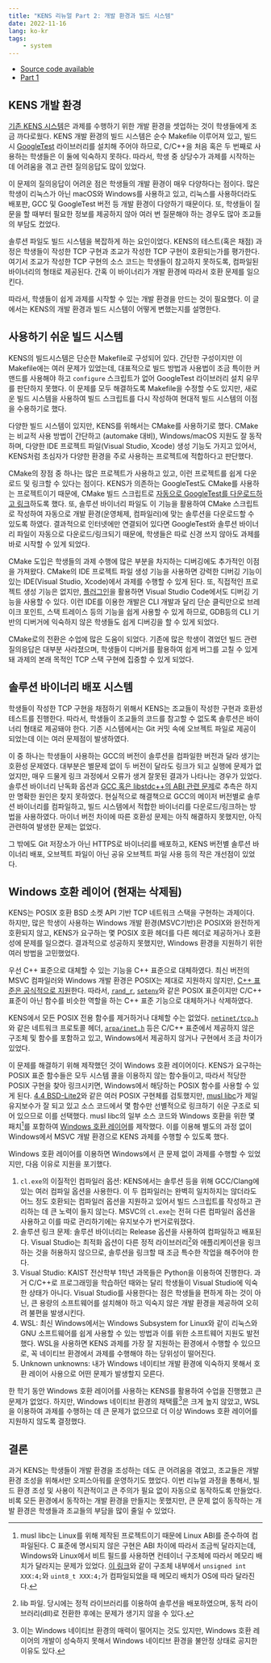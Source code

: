 ```yaml
---
title: "KENS 리뉴얼 Part 2: 개발 환경과 빌드 시스템"
date: 2022-11-16
lang: ko-kr
tags:
    - system
---
```


* [Source code available](https://github.com/ANLAB-KAIST/KENSv3)
* [Part 1](https://www.pusnow.com/note/kens-renewal-part1/)

## KENS 개발 환경

[기존 KENS 시스템](https://github.com/ANLAB-KAIST/KENSv3/tree/v3.0)은 과제를 수행하기 위한 개발 환경을 셋업하는 것이 학생들에게 조금 까다로웠다.
KENS 개발 환경의 빌드 시스템은 순수 Makefile 이루어져 있고, 빌드 시 [GoogleTest](https://google.github.io/googletest/) 라이브러리를 설치해 주어야 하므로, C/C++을 처음 혹은 두 번째로 사용하는 학생들은 이 둘에 익숙하지 못하다.
따라서, 학생 중 상당수가 과제를 시작하는 데 어려움을 겪고 관련 질의응답도 많이 있었다.

이 문제의 질의응답이 어려운 점은 학생들의 개발 환경이 매우 다양하다는 점이다.
많은 학생이 리눅스가 아닌 macOS와 Windows를 사용하고 있고, 리눅스를 사용하더라도 배포판, GCC 및 GoogleTest 버전 등 개발 환경이 다양하기 때문이다.
또, 학생들이 질문을 할 때부터 필요한 정보를 제공하지 않아 여러 번 질문해야 하는 경우도 많아 조교들의 부담도 컸었다.

솔루션 파일도 빌드 시스템을 복잡하게 하는 요인이었다. KENS의 테스트(혹은 채점) 과정은 학생들이 작성한 TCP 구현과 조교가 작성한 TCP 구현이 호환되는가를 평가한다.
여기서 조교가 작성한 TCP 구현의 소스 코드는 학생들이 참고하지 못하도록, 컴파일된 바이너리의 형태로 제공된다. 간혹 이 바이너리가 개발 환경에 따라서 호환 문제를 일으킨다.

따라서, 학생들이 쉽게 과제를 시작할 수 있는 개발 환경을 만드는 것이 필요했다.
이 글에서는 KENS의 개발 환경과 빌드 시스템이 어떻게 변했는지를 설명한다.

## 사용하기 쉬운 빌드 시스템

KENS의 빌드시스템은 단순한 Makefile로 구성되어 있다.
간단한 구성이지만 이 Makefile에는 여러 문제가 있었는데, 대표적으로 빌드 방법과 사용법이 조금 특이한 커맨드를 사용해야 하고 `configure` 스크립트가 없어 GoogleTest 라이브러리 설치 유무를 판단하지 못했다.
이 문제를 모두 해결하도록 Makefile을 수정할 수도 있지만, 새로운 빌드 시스템을 사용하여 빌드 스크립트를 다시 작성하여 현대적 빌드 시스템의 이점을 수용하기로 했다.

다양한 빌드 시스템이 있지만, KENS를 위해서는 CMake를 사용하기로 했다.
CMake는 비교적 사용 방법이 간단하고 (automake 대비), Windows/macOS 지원도 잘 동작하며, 다양한 IDE 프로젝트 파일(Visual Studio, Xcode) 생성 기능도 가지고 있어서, KENS처럼 초심자가 다양한 환경을 주로 사용하는 프로젝트에 적합하다고 판단했다.

CMake의 장점 중 하나는 많은 프로젝트가 사용하고 있고, 이런 프로젝트를 쉽게 다운로드 및 링크할 수 있다는 점이다.
KENS가 의존하는 GoogleTest도 CMake를 사용하는 프로젝트이기 때문에, CMake 빌드 스크립트로 [자동으로 GoogleTest를 다운로드하고 링크](https://github.com/ANLAB-KAIST/KENSv3/blob/af43e908b2977e06db5466367c9ef91bb8656525/CMakeLists.txt#L133-L144)하도록 했다.
또, 솔루션 바이너리 파일도 이 기능을 활용하여 CMake 스크립트로 작성하여 자동으로 개발 환경(운영체제, 컴파일러)에 맞는 솔루션을 다운로드할 수 있도록 하였다.
결과적으로 인터넷에만 연결되어 있다면 GoogleTest와 솔루션 바이너리 파일이 자동으로 다운로드/링크되기 때문에, 학생들은 따로 신경 쓰지 않아도 과제를 바로 시작할 수 있게 되었다.

CMake 도입은 학생들의 과제 수행에 많은 부분을 차지하는 디버깅에도 추가적인 이점을 가져왔다.
CMake의 IDE 프로젝트 파일 생성 기능을 사용하면 강력한 디버깅 기능이 있는 IDE(Visual Studio, Xcode)에서 과제를 수행할 수 있게 된다.
또, 직접적인 프로젝트 생성 기능은 없지만, [플러그인](https://marketplace.visualstudio.com/items?itemName=ms-vscode.cmake-tools)을 활용하면 Visual Studio Code에서도 디버깅 기능을 사용할 수 있다.
이런 IDE를 이용한 개발은 CLI 개발과 달리 단순 클릭만으로 브레이크 포인트, 스택 트레이스 등의 기능을 쉽게 사용할 수 있게 하므로, GDB등의 CLI 기반의 디버거에 익숙하지 않은 학생들도 쉽게 디버깅을 할 수 있게 되었다.

CMake로의 전환은 수업에 많은 도움이 되었다.
기존에 많은 학생이 겪었던 빌드 관련 질의응답은 대부분 사라졌으며, 학생들이 디버거를 활용하여 쉽게 버그를 고칠 수 있게 돼 과제의 본래 목적인 TCP 스택 구현에 집중할 수 있게 되었다.

## 솔루션 바이너리 배포 시스템

학생들이 작성한 TCP 구현을 채점하기 위해서 KENS는 조교들이 작성한 구현과 호환성 테스트를 진행한다.
따라서, 학생들이 조교들의 코드를 참고할 수 없도록 솔루션은 바이너리 형태로 제공돼야 한다.
기존 시스템에서는 Git 커밋 속에 오브젝트 파일로 제공이 되었는데 이는 여러 문제점이 발생하였다.

이 중 하나는 학생들이 사용하는 GCC의 버전이 솔루션을 컴파일한 버전과 달라 생기는 호환성 문제였다.
대부분은 별문제 없이 두 버전이 달라도 링크가 되고 실행에 문제가 없었지만, 매우 드물게 링크 과정에서 오류가 생겨 잘못된 결과가 나타나는 경우가 있었다.
솔루션 바이너리 난독화 옵션과 [GCC 혹은 libstdc++의 ABI 관련 문제](https://gcc.gnu.org/onlinedocs/libstdc++/manual/abi.html)로 추측은 하지만 명확한 원인은 찾지 못하였다.
현실적으로 해결책으로 GCC의 메이저 버전별로 솔루션 바이너리를 컴파일하고, 빌드 시스템에서 적합한 바이너리를 다운로드/링크하는 방법을 사용하였다.
마이너 버전 차이에 따른 호환성 문제는 아직 해결하지 못했지만, 아직 관련하여 발생한 문제는 없었다.

그 밖에도 Git 저장소가 아닌 HTTPS로 바이너리를 배포하고, KENS 버전별 솔루션 바이너리 배포, 오브젝트 파일이 아닌 공유 오브젝트 파일 사용 등의 작은 개선점이 있었다.

## Windows 호환 레이어 (현재는 삭제됨)

KENS는 POSIX 호환 BSD 소켓 API 기반 TCP 네트워크 스택을 구현하는 과제이다.
하지만, 많은 학생이 사용하는 Windows 개발 환경(MSVC기반)은 POSIX와 완전하게 호환되지 않고,
KENS가 요구하는 몇 POSIX 호환 헤더를 다른 헤더로 제공하거나 호환성에 문제를 일으켰다.
결과적으로 성공하지 못했지만, Windows 환경을 지원하기 위한 여러 방법을 고민했었다.

우선 C++ 표준으로 대체할 수 있는 기능을 C++ 표준으로 대체하였다.
최신 버전의 MSVC 컴파일러와 Windows 개발 환경은 POSIX는 제대로 지원하지 않지만, [C++ 표준은 공식적으로 지원](https://learn.microsoft.com/en-us/cpp/overview/visual-cpp-language-conformance?view=msvc-170)한다.
따라서, [`rand_r`](https://man7.org/linux/man-pages/man3/srand.3.html), [`setenv`](https://man7.org/linux/man-pages/man3/setenv.3.html)와 같은 POSIX 표준이지만 C/C++ 표준이 아닌 함수를 비슷한 역할을 하는 C++ 표준 기능으로 대체하거나 삭제하였다.

KENS에서 모든 POSIX 전용 함수를 제거하거나 대체할 수는 없었다.
[`netinet/tcp.h`](https://pubs.opengroup.org/onlinepubs/009695399/basedefs/netinet/tcp.h.html)와 같은 네트워크 프로토콜 헤더, [`arpa/inet.h`](https://pubs.opengroup.org/onlinepubs/7908799/xns/arpainet.h.html) 등은 C/C++ 표준에서 제공하지 않은 구조체 및 함수를 포함하고 있고, Windows에서 제공하지 않거나 구현에서 조금 차이가 있었다.

이 문제를 해결하기 위해 제작했던 것이 Windows 호환 레이어이다.
KENS가 요구하는 POSIX 표준 함수들은 모두 시스템 콜을 이용하지 않는 함수들이고, 따라서 적당한 POSIX 구현을 찾아 링크시키면, Windows에서 해당하는 POSIX 함수를 사용할 수 있게 된다.
[4.4 BSD-Lite2](https://github.com/sergev/4.4BSD-Lite2)와 같은 여러 POSIX 구현체를 검토했지만, [musl libc](https://musl.libc.org)가 제일 유지보수가 잘 되고 있고 소스 코드에서 몇 함수만 선별적으로 링크하기 쉬운 구조로 되어 있으므로 이를 선택했다.
musl libc의 일부 소스 코드와 Windows 호환을 위한 몇 패치[^1]를 포함하여 [Windows 호환 레이어](https://github.com/ANLAB-KAIST/KENSv3/tree/v3.2.7/musl)를 제작했다. 이를 이용해 별도의 과정 없이 Windows에서 MSVC 개발 환경으로 KENS 과제를 수행할 수 있도록 했다.

Windows 호환 레이어를 이용하면 Windows에서 큰 문제 없이 과제를 수행할 수 있었지만, 다음 이유로 지원을 포기했다.

1. `cl.exe`의 이질적인 컴파일러 옵션: KENS에서는 솔루션 등을 위해 GCC/Clang에 있는 여러 컴파일 옵션을 사용한다. 이 두 컴파일러는 완벽히 일치하지는 않더라도 어느 정도 호환되는 컴파일러 옵션을 지원하고 있어서 빌드 스크립트를 작성하고 관리하는 데 큰 노력이 들지 않는다. MSVC의 `cl.exe`는 전혀 다른 컴파일러 옵션을 사용하고 이를 따로 관리하기에는 유지보수가 번거로워졌다.
2. 솔루션 링크 문제: 솔루션 바이너리는 Release 옵션을 사용하여 컴파일하고 배포된다. Visual Studio는 최적화 옵션이 다른 정적 라이브러리[^2]와 애플리케이션을 링크하는 것을 허용하지 않으므로, 솔루션을 링크할 때 조금 특수한 작업을 해주어야 한다.
3. Visual Studio: KAIST 전산학부 1학년 과목들은 Python을 이용하여 진행한다. 과거 C/C++로 프로그래밍을 학습하던 때와는 달리 학생들이 Visual Studio에 익숙한 상태가 아니다. Visual Studio를 사용한다는 점은 학생들을 편하게 하는 것이 아닌, 큰 용량의 소프트웨어를 설치해야 하고 익숙지 않은 개발 환경을 제공하여 오히려 불편을 발생시킨다.
4. WSL: 최신 Windows에서는 Windows Subsystem for Linux와 같이 리눅스와 GNU 소프트웨어를 쉽게 사용할 수 있는 방법과 이를 위한 소프트웨어 지원도 발전했다. WSL을 사용하면 KENS 과제를 가장 잘 지원하는 환경에서 수행할 수 있으므로, 꼭 네이티브 환경에서 과제를 수행해야 하는 당위성이 떨어진다.
5. Unknown unknowns: 내가 Windows 네이티브 개발 환경에 익숙하지 못해서 호환 레이어 사용으로 어떤 문제가 발생할지 모른다.

한 학기 동안 Windows 호환 레이어를 사용하는 KENS를 활용하여 수업을 진행했고 큰 문제가 없었다. 하지만, Windows 네이티브 환경의 채택률[^3]은 크게 높지 않았고, WSL을 이용하여 과제를 수행하는 데 큰 문제가 없으므로 더 이상 Windows 호환 레이어를 지원하지 않도록 결정했다.

## 결론

과거 KENS는 학생들이 개발 환경을 조성하는 데도 큰 어려움을 겪었고, 조교들은 개발 환경 조성을 위해서만 오피스아워를 운영하기도 했었다.
이번 리뉴얼 과정을 통해서, 빌드 환경 조성 및 사용이 직관적이고 큰 주의가 필요 없이 자동으로 동작하도록 만들었다.
비록 모든 환경에서 동작하는 개발 환경을 만들지는 못했지만, 큰 문제 없이 동작하는 개발 환경은 학생들과 조교들의 부담을 많이 줄일 수 있었다.

[^1]: musl libc는 Linux를 위해 제작된 프로젝트이기 때문에 Linux ABI를 준수하여 컴파일된다. C 표준에 명시되지 않은 구현은 ABI 차이에 따라서 조금씩 달라지는데, Windows와 Linux에서 비트 필드를 사용하면 컨테이너 구조체에 따라서 메모리 배치가 달라지는 문제가 있었다. [이 링크](https://github.com/ANLAB-KAIST/KENSv3/commit/31f4b9b3a50bce20eb06ec435956882e0e1933d8#diff-aede8ea360c2a31486c4b4a413a99cd0633282d27eecc9fb4be1285087204210)와 같이 구조체 내부에서 `unsigned int XXX:4;`와 `uint8_t XXX:4;`가 컴파일되었을 때 메모리 배치가 OS에 따라 달라진다.
[^2]: lib 파일. 당시에는 정적 라이브러리를 이용하여 솔루션을 배포하였으며, 동적 라이브러리(dll)로 전환한 후에는 문제가 생기지 않을 수 있다.
[^3]: 이는 Windows 네이티브 환경의 매력이 떨어지는 것도 있지만, Windows 호환 레이어의 개발이 성숙하지 못해서 Windows 네이티브 환경을 불안정 상태로 공지한 이유도 있다.
